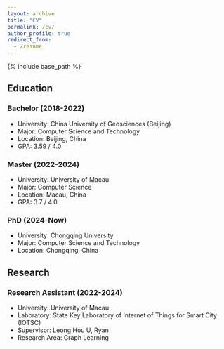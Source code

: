 ```yaml
---
layout: archive
title: "CV"
permalink: /cv/
author_profile: true
redirect_from:
  - /resume
---
```


{% include base_path %}

## Education

### Bachelor (2018-2022)

- University: China University of Geosciences (Beijing)
- Major: Computer Science and Technology
- Location: Beijing, China
- GPA: 3.59 / 4.0

### Master (2022-2024)

- University: University of Macau
- Major: Computer Science
- Location: Macau, China
- GPA: 3.7 / 4.0

### PhD (2024-Now)

- University: Chongqing University
- Major: Computer Science and Technology
- Location: Chongqing, China

## Research

### Research Assistant (2022-2024)

- University: University of Macau
- Laboratory: State Key Laboratory of Internet of Things for Smart City (IOTSC)
- Supervisor: Leong Hou U, Ryan
- Research Area: Graph Learning



<!-- Education
======
* B.S. in Computer Science and Technology, China University of Geosciences (Beijing), 2018-2022
* M.S. in Computer Science, University of Macau, 2022 - Now
<!-- * Ph.D in Version Control Theory, GitHub University, 2018 (expected) -->

<!-- Work experience
======
* Summer 2015: Research Assistant
  * Github University
  * Duties included: Tagging issues
  * Supervisor: Professor Git

* Fall 2015: Research Assistant
  * Github University
  * Duties included: Merging pull requests
  * Supervisor: Professor Hub
  
Skills
======
* Skill 1
* Skill 2
  * Sub-skill 2.1
  * Sub-skill 2.2
  * Sub-skill 2.3
* Skill 3

Publications
======
  <ul>{% for post in site.publications %}
    {% include archive-single-cv.html %}
  {% endfor %}</ul>
  
Talks
======
  <ul>{% for post in site.talks %}
    {% include archive-single-talk-cv.html %}
  {% endfor %}</ul>
  
Teaching
======
  <ul>{% for post in site.teaching %}
    {% include archive-single-cv.html %}
  {% endfor %}</ul>
  
Service and leadership
======
* Currently signed in to 43 different slack teams -->
